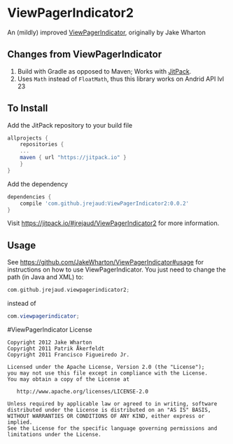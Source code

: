 # ViewPagerIndicator2
An (mildly) improved [ViewPagerIndicator](https://github.com/JakeWharton/ViewPagerIndicator), originally by Jake Wharton

## Changes from ViewPagerIndicator
1. Build with Gradle as opposed to Maven; Works with [JitPack](https://jitpack.io/).
2. Uses `Math` instead of `FloatMath`, thus this library works on Andrid API lvl 23

## To Install
Add the JitPack repository to your build file
```groovy
allprojects {
	repositories {
  	...
  	maven { url "https://jitpack.io" }
	}
}
```

Add the dependency
```groovy
dependencies {
	compile 'com.github.jrejaud:ViewPagerIndicator2:0.0.2'
}
```
Visit https://jitpack.io/#jrejaud/ViewPagerIndicator2 for more information.

## Usage
See https://github.com/JakeWharton/ViewPagerIndicator#usage for instructions on how to use ViewPagerIndicator.
You just need to change the path (in Java and XML) to:

```groovy
com.github.jrejaud.viewpagerindicator2;
```

instead of 

```java
com.viewpagerindicator;
```


#ViewPagerIndicator License 
```
Copyright 2012 Jake Wharton
Copyright 2011 Patrik Åkerfeldt
Copyright 2011 Francisco Figueiredo Jr.

Licensed under the Apache License, Version 2.0 (the "License");
you may not use this file except in compliance with the License.
You may obtain a copy of the License at

   http://www.apache.org/licenses/LICENSE-2.0

Unless required by applicable law or agreed to in writing, software
distributed under the License is distributed on an "AS IS" BASIS,
WITHOUT WARRANTIES OR CONDITIONS OF ANY KIND, either express or implied.
See the License for the specific language governing permissions and
limitations under the License.
```
